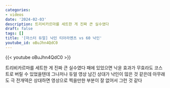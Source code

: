 ```yaml
---
categories:
- videos
date: '2024-02-03'
description: 트리비카르마를 세트한 게 진짜 큰 실수였다
draft: false
tags: []
title: '[마스터 듀얼] 낙인 티아라멘츠 vs 60 낙인'
youtube_id: oBuJhn4QdC0
---
```



{{< youtube oBuJhn4QdC0 >}}

트리비카르마를 세트한 게 진짜 큰 실수였다
패에 있었으면 낙윤 효과가 무효라도 코스트로 버릴 수 있었을텐데
그나저나 듀얼 영상 남긴 상대가 낙인이 많은 것 같은데 아무래도 극 전개덱은 상대하면 영상으로 찍을만한 부분이 잘 없어서 그런 것 같다